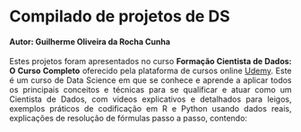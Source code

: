 <div align="justify">
  
# Compilado de projetos de DS
#### Autor: Guilherme Oliveira da Rocha Cunha

Estes projetos foram apresentados no curso **Formação Cientista de Dados: O Curso Completo** oferecido pela plataforma de cursos online [Udemy](https://www.udemy.com/pt/). Este é um curso de Data Science em que se conhece e aprende a aplicar todos os principais conceitos e técnicas para se qualificar e atuar como um Cientista de Dados, com videos explicativos e detalhados para leigos, exemplos práticos de codificação em R e Python usando dados reais, explicações de resolução de fórmulas passo a passo, contendo:



</div>

